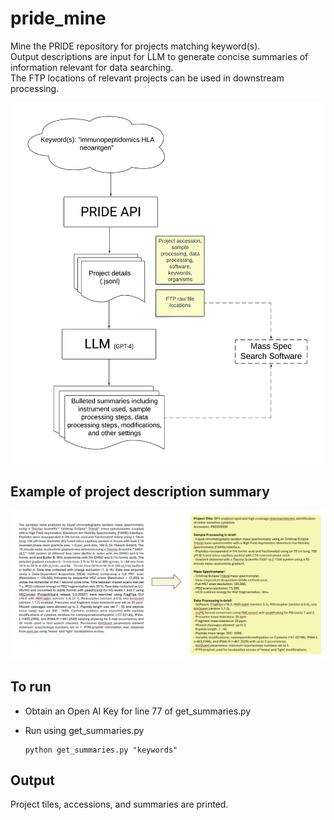 # pride_mine

Mine the PRIDE repository for projects matching keyword(s). \
Output descriptions are input for LLM to generate concise summaries of information relevant for data searching. \
The FTP locations of relevant projects can be used in downstream processing.

![Model](pipeline.png)

## Example of project description summary
![Model](example.png)

## To run
- Obtain an Open AI Key for line 77 of get_summaries.py
- Run using get_summaries.py
  
  ```
  python get_summaries.py "keywords"
  ```

## Output
Project tiles, accessions, and summaries are printed.
